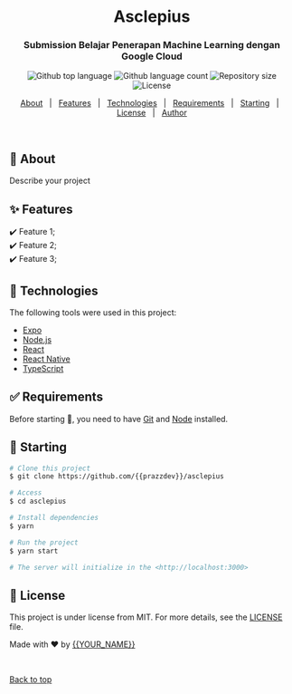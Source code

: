 <h1 align="center">Asclepius</h1>
<h3 align="center">Submission Belajar Penerapan Machine Learning dengan Google Cloud</h3>

<p align="center">
  <img alt="Github top language" src="https://img.shields.io/github/languages/top/{{prazzdev}}/asclepius?color=56BEB8">

  <img alt="Github language count" src="https://img.shields.io/github/languages/count/{{prazzdev}}/asclepius?color=56BEB8">

  <img alt="Repository size" src="https://img.shields.io/github/repo-size/{{prazzdev}}/asclepius?color=56BEB8">

  <img alt="License" src="https://img.shields.io/github/license/{{prazzdev}}/asclepius?color=56BEB8">

  <!-- <img alt="Github issues" src="https://img.shields.io/github/issues/{{prazzdev}}/asclepius?color=56BEB8" /> -->

  <!-- <img alt="Github forks" src="https://img.shields.io/github/forks/{{prazzdev}}/asclepius?color=56BEB8" /> -->

  <!-- <img alt="Github stars" src="https://img.shields.io/github/stars/{{prazzdev}}/asclepius?color=56BEB8" /> -->
</p>

<!-- Status -->

<!-- <h4 align="center">
	🚧  Asclepius 🚀 Under construction...  🚧
</h4>

<hr> -->

<p align="center">
  <a href="#dart-about">About</a> &#xa0; | &#xa0; 
  <a href="#sparkles-features">Features</a> &#xa0; | &#xa0;
  <a href="#rocket-technologies">Technologies</a> &#xa0; | &#xa0;
  <a href="#white_check_mark-requirements">Requirements</a> &#xa0; | &#xa0;
  <a href="#checkered_flag-starting">Starting</a> &#xa0; | &#xa0;
  <a href="#memo-license">License</a> &#xa0; | &#xa0;
  <a href="https://github.com/{{prazzdev}}" target="_blank">Author</a>
</p>

<br>

## :dart: About

Describe your project

## :sparkles: Features

:heavy_check_mark: Feature 1;\
:heavy_check_mark: Feature 2;\
:heavy_check_mark: Feature 3;

## :rocket: Technologies

The following tools were used in this project:

- [Expo](https://expo.io/)
- [Node.js](https://nodejs.org/en/)
- [React](https://pt-br.reactjs.org/)
- [React Native](https://reactnative.dev/)
- [TypeScript](https://www.typescriptlang.org/)

## :white_check_mark: Requirements

Before starting :checkered_flag:, you need to have [Git](https://git-scm.com) and [Node](https://nodejs.org/en/) installed.

## :checkered_flag: Starting

```bash
# Clone this project
$ git clone https://github.com/{{prazzdev}}/asclepius

# Access
$ cd asclepius

# Install dependencies
$ yarn

# Run the project
$ yarn start

# The server will initialize in the <http://localhost:3000>
```

## :memo: License

This project is under license from MIT. For more details, see the [LICENSE](LICENSE.md) file.

Made with :heart: by <a href="https://github.com/{{prazzdev}}" target="_blank">{{YOUR_NAME}}</a>

&#xa0;

<a href="#top">Back to top</a>
